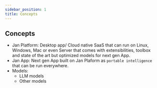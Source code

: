 ```yaml
---
sidebar_position: 1
title: Concepts
---
```


## Concepts
- Jan Platform: Desktop app/ Cloud native SaaS that can run on Linux, Windows, Mac or even Server that comes with extensibilities, toolbox and state of the art but optimized models for next gen App.
- Jan App: Next gen App built on Jan Plaform as `portable intelligence` that can be run everywhere.
- Models:
  - LLM models
  - Other models